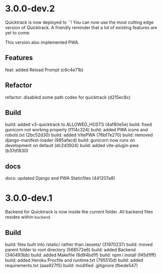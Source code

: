 # 3.0.0-dev.2

Quicktrack is now deployed to ``! You can now use the most cutting edge version of Quicktrack.
A friendly reminder that a lot of existing features are yet to come.

This version also implemented PWA.

## Features

feat: added Reload Prompt (c6c4e71b)

## Refactor

refactor: disabled some path codes for quicktrack (d215ec8c)

## Build

build: added v3-quicktrack to ALLOWED_HOSTS (4af80e5e)
build: fixed gunicorn not working properly (f114c324)
build: added PWA icons and robots.txt (2bc52d30)
build: added VitePWA (76bf7e270)
build: removed django-manifest-loader (985afacd)
build: gunicorn now runs on development on default (dc2d3924)
build: added vite-plugin-pwa (b37d1830)

## docs

docs: updated Django and PWA Staticfiles (441207a8)


# 3.0.0-dev.1

Backend for Quicktrack is now inside the current folder. All backend files resides within `backend`.

## Build

build: files built into /static/ rather than /assets/ (31970237)
build: moved parent folder to root directory (568572e6)
build: added Backend (340493bb)
build: added Makefile (6d94bd1f)
build: npm i install (f45d1fff)
build: added Heroku Procfile and runtime.txt (795510d)
build: added requirements.txt (aaa927f5)
build: modified .gitignore (fbede547)